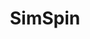 ---
title: SimSpin
layout: default
filename: docs/build_datacube.md
navigation:
  - title: Home
    url: /
  - title: Documentation
    url: documentation
  - title: 1. make_simspin_file()
    url: docs/make_simspin_file
  - title: 2. telescope()
    url: docs/telescope
  - title: 3. observing_strategy()
    url: docs/observing_strategy
  - title: 4. build_datacube()
    url: docs/build_datacube
  - title: 5. write_simspin_fits()
    url: docs/write_simspin_fits
---
